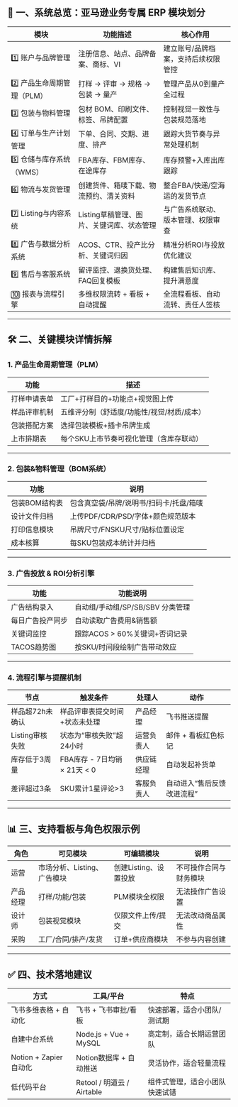 ## 🧩 一、系统总览：亚马逊业务专属 ERP 模块划分

| 模块                | 功能描述                     | 核心作用               |
| ----------------- | ------------------------ | ------------------ |
| 1️⃣ 账户与品牌管理       | 注册信息、站点、品牌备案、商标、VI       | 建立账号/品牌档案，支持后续权限管控 |
| 2️⃣ 产品生命周期管理（PLM） | 打样 → 评审 → 规格 → 包装 → 量产   | 管理产品从0到量产全过程       |
| 3️⃣ 包装与物料管理       | 包材 BOM、印刷文件、标签、吊牌配置      | 控制视觉一致性与包装规范落地     |
| 4️⃣ 订单与生产计划管理     | 下单、合同、交期、进度、排产           | 跟踪大货节奏与异常处理机制      |
| 5️⃣ 仓储与库存系统（WMS）  | FBA库存、FBM库存、在途库存         | 库存预警+入库出库跟踪        |
| 6️⃣ 物流与发货管理       | 创建货件、箱唛下载、物流预约、清关资料      | 整合FBA/快递/空海运的发货节点  |
| 7️⃣ Listing与内容系统  | Listing草稿管理、图片、关键词库、状态管理 | 与广告系统联动、版本管理、权限审查  |
| 8️⃣ 广告与数据分析系统     | ACOS、CTR、投产比分析、关键词归因     | 精准分析ROI与投放优化建议     |
| 9️⃣ 售后与客服系统       | 留评监控、退换货处理、FAQ回复模板       | 构建售后知识库、提升满意度      |
| 🔟 报表与流程引擎        | 多维权限流转 + 看板 + 自动提醒       | 全流程看板、自动流转、责任人签核   |

---

## 🛠️ 二、关键模块详情拆解

### 1. 产品生命周期管理（PLM）

| 功能     | 描述                      |
| ------ | ----------------------- |
| 打样申请表单 | 工厂+打样目的+功能点+视觉图上传       |
| 样品评审机制 | 五维评分制（舒适度/功能性/视觉/材质/成本） |
| 包装搭配方案 | 选择包装模板+插卡吊牌生成           |
| 上市排期表  | 每个SKU上市节奏可视化管理（含库存联动）   |

---

### 2. 包装&物料管理（BOM系统）

| 功能       | 说明                      |
| -------- | ----------------------- |
| 包装BOM结构表 | 包含真空袋/吊牌/说明书/扫码卡/托盘/箱唛  |
| 设计文件归档   | 上传PDF/CDR/PSD/字体+颜色规范版本 |
| 打印信息模块   | 吊牌尺寸/FNSKU尺寸/贴标位置设定     |
| 成本核算     | 每SKU包装成本统计并归档           |

---

### 3. 广告投放 & ROI分析引擎

| 功能       | 功能说明                   |
| -------- | ---------------------- |
| 广告结构录入   | 自动组/手动组/SP/SB/SBV 分类管理 |
| 每日广告投产同步 | 自动读取广告费用&销售额           |
| 关键词监控    | 跟踪ACOS > 60%关键词+否词记录   |
| TACOS趋势图 | 按SKU/时间段绘制广告带动效应       |

---

### 4. 流程引擎与提醒机制

| 节点          | 触发条件                   | 处理人   | 动作             |
| ----------- | ---------------------- | ----- | -------------- |
| 样品超72h未确认   | 样品评审表提交时间+状态未处理        | 产品经理  | 飞书推送提醒         |
| Listing审核失败 | 状态为“审核失败”超24小时         | 运营负责人 | 邮件 + 看板红色标记    |
| 库存低于3周量     | FBA库存 - 7日均销 × 21天 < 0 | 供应链经理 | 自动发起补货单        |
| 差评超过3条      | SKU累计1星评论>3            | 客服负责人 | 自动进入“售后反馈改进流程” |

---

## 📊 三、支持看板与角色权限示例

| 角色   | 可见模块              | 可编辑模块          | 说明          |
| ---- | ----------------- | -------------- | ----------- |
| 运营   | 市场分析、Listing、广告模块 | 创建Listing、设置投放 | 不可操作合同与财务模块 |
| 产品经理 | 打样/功能/包装          | PLM模块全权限       | 无法操作广告设置    |
| 设计师  | 包装视觉模块            | 仅限文件上传/提交      | 无法改动商品属性    |
| 采购   | 工厂/合同/排产/发货       | 订单+供应商模块       | 不参与内容创建     |

---

## ✅ 四、技术落地建议

| 方式                 | 工具/平台                   | 特点              |
| ------------------ | ----------------------- | --------------- |
| 飞书多维表格 + 自动化       | 飞书 + 飞书审批/看板            | 快速部署，适合小团队/测试期  |
| 自建中台系统             | Node.js + Vue + MySQL   | 高定制，适合长期运营团队    |
| Notion + Zapier自动化 | Notion数据库 + 自动推送        | 灵活协作，适合轻量流程     |
| 低代码平台              | Retool / 明道云 / Airtable | 组件式管理，适合小团队快速试错 |

